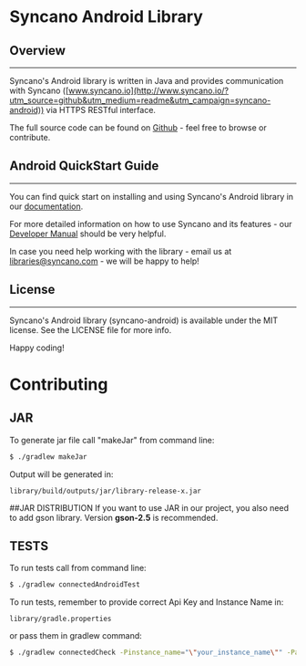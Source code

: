 # Syncano Android Library

## Overview
---

Syncano's Android library is written in Java and provides communication with Syncano ([www.syncano.io](http://www.syncano.io/?utm_source=github&utm_medium=readme&utm_campaign=syncano-android)) via HTTPS RESTful interface.

The full source code can be found on [Github](https://github.com/Syncano/syncano-android) - feel free to browse or contribute.

## Android QuickStart Guide
---

You can find quick start on installing and using Syncano's Android library in our [documentation](http://docs.syncano.com/docs/android/?utm_source=github&utm_medium=readme&utm_campaign=syncano-android).

For more detailed information on how to use Syncano and its features - our [Developer Manual](http://docs.syncano.com/docs/getting-started-with-syncano/?utm_source=github&utm_medium=readme&utm_campaign=syncano-android) should be very helpful.

In case you need help working with the library - email us at libraries@syncano.com - we will be happy to help!

## License
---

Syncano's Android library (syncano-android) is available under the MIT license. See the LICENSE file for more info.

Happy coding!

# Contributing

## JAR
To generate jar file call "makeJar" from command line:
```bash
$ ./gradlew makeJar
```

Output will be generated in:
```
library/build/outputs/jar/library-release-x.jar
```

##JAR DISTRIBUTION
If you want to use JAR in our project, you also need to add gson library.
Version **gson-2.5** is recommended.

## TESTS
To run tests call from command line:
```bash
$ ./gradlew connectedAndroidTest
```

To run tests, remember to provide correct Api Key and Instance Name in:
```
library/gradle.properties
```
or pass them in gradlew command:
```bash
$ ./gradlew connectedCheck -Pinstance_name="\"your_instance_name\"" -Papi_key="\"your_api_key\"" -Papi_key_users="\"your_api_key_for_registering users\""
```
